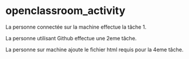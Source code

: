 # openclassroom_activity

La personne connectée sur la machine effectue la tâche 1.

La personne utilisant Github effectue une 2eme tâche.

La personne sur machine ajoute le fichier html requis pour la 4eme tâche.